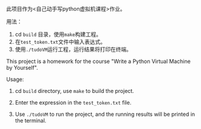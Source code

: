 此项目作为<自己动手写python虚拟机课程>作业。

用法：
1. cd `build` 目录，使用`make`构建工程。
2. 在`test_token.txt`文件中输入表达式。
3. 使用`./tudoVM`运行工程，运行结果将打印在终端。

This project is a homework for the course "Write a Python Virtual Machine by Yourself".

Usage:

1. cd `build` directory, use `make` to build the project.

2. Enter the expression in the `test_token.txt` file.

3. Use `./tudoVM` to run the project, and the running results will be printed in the terminal.
